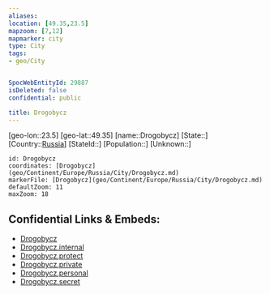 ```yaml
---
aliases: 
location: [49.35,23.5]
mapzoom: [7,12] 
mapmarker: city 
type: City
tags:
- geo/City


SpocWebEntityId: 29887
isDeleted: false
confidential: public

title: Drogobycz
---
```

[geo-lon::23.5]
[geo-lat::49.35]
[name::Drogobycz]
[State::]
[Country::[Russia](geo/Continent/Europe/Russia.md)]
[StateId::]
[Population::]
[Unknown::]


```leaflet
id: Drogobycz
coordinates: [Drogobycz](geo/Continent/Europe/Russia/City/Drogobycz.md)
markerFile: [Drogobycz](geo/Continent/Europe/Russia/City/Drogobycz.md)
defaultZoom: 11 
maxZoom: 18
```


## Confidential Links & Embeds: 
- [Drogobycz](../../../../../../_public/geo/Continent/Europe/Russia/City/Drogobycz.md) 
- [Drogobycz.internal](../../../../../../_internal/geo/Continent/Europe/Russia/City/Drogobycz.internal.md) 
- [Drogobycz.protect](../../../../../../_protect/geo/Continent/Europe/Russia/City/Drogobycz.protect.md) 
- [Drogobycz.private](../../../../../../_private/geo/Continent/Europe/Russia/City/Drogobycz.private.md) 
- [Drogobycz.personal](../../../../../../_personal/geo/Continent/Europe/Russia/City/Drogobycz.personal.md) 
- [Drogobycz.secret](../../../../../../_secret/geo/Continent/Europe/Russia/City/Drogobycz.secret.md) 
